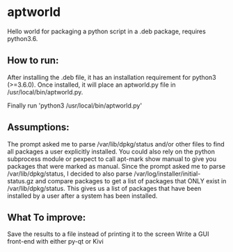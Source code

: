 # aptworld
Hello world for packaging a python script in a .deb package, requires python3.6.

## How to run:
After installing the .deb file, it has an installation requirement for python3 (>=3.6.0). Once installed, it will place an aptworld.py file in /usr/local/bin/aptworld.py.  

Finally run 'python3 /usr/local/bin/aptworld.py'

## Assumptions:
The prompt asked me to parse /var/lib/dpkg/status and/or other files to find all packages a user explicitly installed.  You could also rely on the python subprocess module or pexpect to call apt-mark show manual to give you packages that were marked as manual. Since the prompt asked me to parse /var/lib/dpkg/status, I decided to also parse /var/log/installer/initial-status.gz and compare packages to get a list of packages that ONLY exist in /var/lib/dpkg/status.  This gives us a list of packages that have been installed by a user after a system has been installed.

## What To improve:
Save the results to a file instead of printing it to the screen
Write a GUI front-end with either py-qt or Kivi
